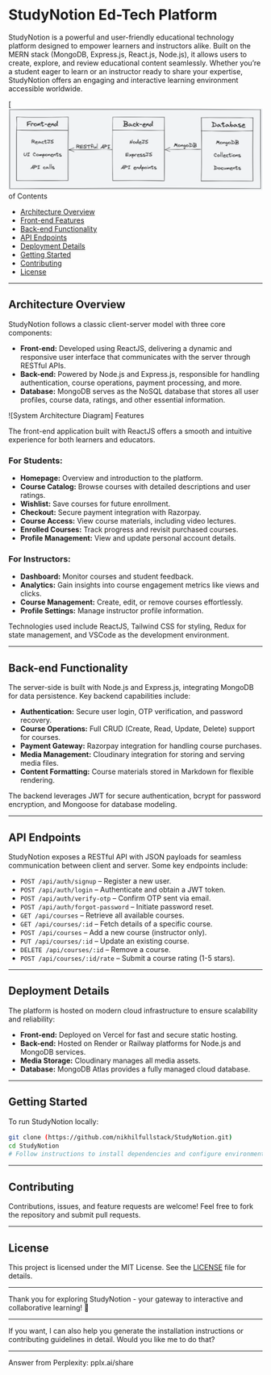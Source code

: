 # StudyNotion Ed-Tech Platform

StudyNotion is a powerful and user-friendly educational technology platform designed to empower learners and instructors alike. Built on the MERN stack (MongoDB, Express.js, React.js, Node.js), it allows users to create, explore, and review educational content seamlessly. Whether you’re a student eager to learn or an instructor ready to share your expertise, StudyNotion offers an engaging and interactive learning environment accessible worldwide.

[![Live Demo](https://raw.githubusercontent.com/NikhilFullstack/StudyNotion/refs/heads/main/frontend/src/assets/Images/flowchart-studynotion.png) of Contents

- [Architecture Overview](#architecture-overview)
- [Front-end Features](#front-end-features)
- [Back-end Functionality](#back-end-functionality)
- [API Endpoints](#api-endpoints)
- [Deployment Details](#deployment-details)
- [Getting Started](#getting-started)
- [Contributing](#contributing)
- [License](#license)

---

## Architecture Overview

StudyNotion follows a classic client-server model with three core components:

- **Front-end:** Developed using ReactJS, delivering a dynamic and responsive user interface that communicates with the server through RESTful APIs.
- **Back-end:** Powered by Node.js and Express.js, responsible for handling authentication, course operations, payment processing, and more.
- **Database:** MongoDB serves as the NoSQL database that stores all user profiles, course data, ratings, and other essential information.

![System Architecture Diagram] Features

The front-end application built with ReactJS offers a smooth and intuitive experience for both learners and educators.

### For Students:

- **Homepage:** Overview and introduction to the platform.
- **Course Catalog:** Browse courses with detailed descriptions and user ratings.
- **Wishlist:** Save courses for future enrollment.
- **Checkout:** Secure payment integration with Razorpay.
- **Course Access:** View course materials, including video lectures.
- **Enrolled Courses:** Track progress and revisit purchased courses.
- **Profile Management:** View and update personal account details.

### For Instructors:

- **Dashboard:** Monitor courses and student feedback.
- **Analytics:** Gain insights into course engagement metrics like views and clicks.
- **Course Management:** Create, edit, or remove courses effortlessly.
- **Profile Settings:** Manage instructor profile information.

Technologies used include ReactJS, Tailwind CSS for styling, Redux for state management, and VSCode as the development environment.

---

## Back-end Functionality

The server-side is built with Node.js and Express.js, integrating MongoDB for data persistence. Key backend capabilities include:

- **Authentication:** Secure user login, OTP verification, and password recovery.
- **Course Operations:** Full CRUD (Create, Read, Update, Delete) support for courses.
- **Payment Gateway:** Razorpay integration for handling course purchases.
- **Media Management:** Cloudinary integration for storing and serving media files.
- **Content Formatting:** Course materials stored in Markdown for flexible rendering.

The backend leverages JWT for secure authentication, bcrypt for password encryption, and Mongoose for database modeling.

---

## API Endpoints

StudyNotion exposes a RESTful API with JSON payloads for seamless communication between client and server. Some key endpoints include:

- `POST /api/auth/signup` – Register a new user.
- `POST /api/auth/login` – Authenticate and obtain a JWT token.
- `POST /api/auth/verify-otp` – Confirm OTP sent via email.
- `POST /api/auth/forgot-password` – Initiate password reset.
- `GET /api/courses` – Retrieve all available courses.
- `GET /api/courses/:id` – Fetch details of a specific course.
- `POST /api/courses` – Add a new course (instructor only).
- `PUT /api/courses/:id` – Update an existing course.
- `DELETE /api/courses/:id` – Remove a course.
- `POST /api/courses/:id/rate` – Submit a course rating (1-5 stars).

---

## Deployment Details

The platform is hosted on modern cloud infrastructure to ensure scalability and reliability:

- **Front-end:** Deployed on Vercel for fast and secure static hosting.
- **Back-end:** Hosted on Render or Railway platforms for Node.js and MongoDB services.
- **Media Storage:** Cloudinary manages all media assets.
- **Database:** MongoDB Atlas provides a fully managed cloud database.

---

## Getting Started

To run StudyNotion locally:

```bash
git clone (https://github.com/nikhilfullstack/StudyNotion.git)
cd StudyNotion
# Follow instructions to install dependencies and configure environment variables for front-end and back-end
```

---

## Contributing

Contributions, issues, and feature requests are welcome! Feel free to fork the repository and submit pull requests.

---

## License

This project is licensed under the MIT License. See the [LICENSE](LICENSE) file for details.

---

Thank you for exploring StudyNotion - your gateway to interactive and collaborative learning! 🚀

---

If you want, I can also help you generate the installation instructions or contributing guidelines in detail. Would you like me to do that?

---
Answer from Perplexity: pplx.ai/share
